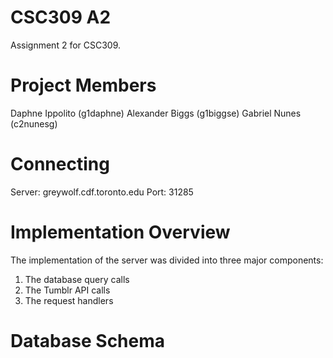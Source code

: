 CSC309 A2
=========

Assignment 2 for CSC309.

Project Members
===============

Daphne Ippolito (g1daphne)
Alexander Biggs (g1biggse)
Gabriel Nunes (c2nunesg)

Connecting
==========

Server: greywolf.cdf.toronto.edu
Port: 31285

Implementation Overview
======================

The implementation of the server was divided into three major components:

1. The database query calls
2. The Tumblr API calls
3. The request handlers

Database Schema
==============


